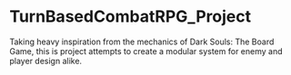 # TurnBasedCombatRPG_Project
Taking heavy inspiration from the mechanics of Dark Souls: The Board Game, this is project attempts to create a modular system for enemy and player design alike. 
